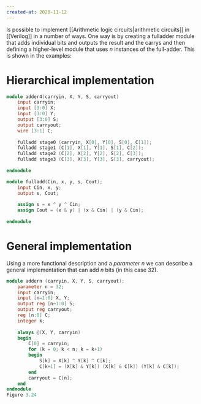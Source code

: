 ```yaml
---
created-at: 2020-11-12
---
```

Is possible to implement [[Arithmetic logic circuits|arithmetic circuits]] in [[Verilog]] in a number of ways. One way is by creating a fulladder module that adds individual bits and outputs the result and the carrys and then defining a higher-level module that uses *n* instances of the full-adder. This is shown in the examples:

# Hierarchical implementation
```verilog
module adder4(carryin, X, Y, S, carryout)
	input carryin;
	input [3:0] X;
	input [3:0] Y;
	output [3:0] S;
	output carryout;
	wire [3:1] C;
	
	fulladd stage0 (carryin, X[0], Y[0], S[0], C[1]);
	fulladd stage1 (C[1], X[1], Y[1], S[1], C[2]);
	fulladd stage2 (C[2], X[2], Y[2], S[2], C[3]);
	fulladd stage3 (C[3], X[3], Y[3], S[3], carryout);
	
endmodule

module fulladd(Cin, x, y, s, Cout);
	input Cin, x, y;
	output s, Cout;
	
	assign s = x ^ y ^ Cin;
	assign Cout = (x & y) | (x & Cin) | (y & Cin);
	
endmodule
```

# General implementation
Using a more functional description and a *parameter n* we can describe a general implementation that can add *n* bits (in this case 32).
```verilog
module addern (carryin, X, Y, S, carryout);
	parameter n = 32;
	input carryin;
	input [n–1:0] X, Y;
	output reg [n–1:0] S;
	output reg carryout;
	reg [n:0] C;
	integer k;
	
	always @(X, Y, carryin)
	begin
		C[0] = carryin;
		for (k = 0; k < n; k = k+1)
		begin
			S[k] = X[k] ^ Y[k] ^ C[k];
			C[k+1] = (X[k] & Y[k]) (X[k] & C[k]) (Y[k] & C[k]);
		end
		carryout = C[n];
	end
endmodule
Figure 3.24
```